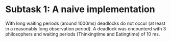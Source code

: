 ﻿# Subtask 1: A naive implementation
With long waiting periods (around 1000ms) deadlocks do not occur (at least in a reasonably long observation period).
A deadlock was encounterd with 3 philosophers and waiting periods (Thinkingtime and Eatingtime) of 10 ms.
